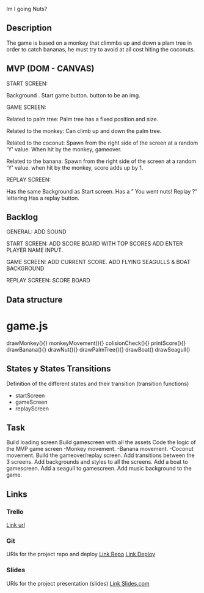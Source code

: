 Im I going Nuts?

## Description
The game is based on a monkey that climmbs up and down a plam tree in order to catch bananas,
he must try to avoid at all cost hiting the coconuts.


## MVP (DOM - CANVAS)

START SCREEN:

Background .
Start game button.
button to be an img.

GAME SCREEN:

Related to palm tree:
Palm tree has a fixed position and size.


Related to the monkey:
Can climb up and down the palm tree.

Related to the coconut:
Spawn from the right side of the screen at a random 'Y' value.
When hit by the monkey, gameover.

Related to the banana:
Spawn from the right side of the screen at a random 'Y' value.
when hit by the monkey, score adds up by 1.


REPLAY SCREEN:

Has the same Background as Start screen.
Has a ” You went nuts! Replay ?”  lettering
Has a replay button.


## Backlog

GENERAL:
ADD SOUND

START SCREEN:
ADD SCORE BOARD WITH TOP SCORES
ADD ENTER PLAYER NAME INPUT.

GAME SCREEN:
ADD CURRENT SCORE.
ADD FLYING SEAGULLS & BOAT BACKGROUND

REPLAY SCREEN:
SCORE BOARD



## Data structure


# game.js

drawMonkey(){}
monkeyMovement(){}
colisionCheck(){}
printScore(){}
drawBanana(){}
drawNut(){}
drawPalmTree(){}
drawBoat()
drawSeagull()



## States y States Transitions
Definition of the different states and their transition (transition functions)

- startScreen
- gameScreen
- replayScreen


## Task
Build loading screen
Build gamescreen with all the assets
Code the logic of the MVP game screen
-Monkey movement.
-Banana movement.
-Coconut movement.
Build the gameover/replay screen.
Add transitions between the 3 screens.
Add backgrounds and styles to all the screens.
Add a boat to gamescreen.
Add a seagull to gamescreen.
Add music background to the game.



## Links


### Trello
[Link url](https://trello.com/b/1qoJ04Q2/amigoingnuts)


### Git
URls for the project repo and deploy
[Link Repo](https://github.com/GunnerAg/going-nuts)
[Link Deploy](https://gunnerag.github.io/going-nuts/)


### Slides
URls for the project presentation (slides)
[Link Slides.com](https://slides.com/gunnerandersen/goingnuts)
